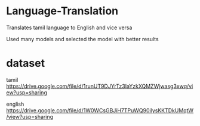 # Language-Translation
Translates tamil language to English and vice versa
 
Used many models and selected the model with better results

# dataset
tamil https://drive.google.com/file/d/1runUT9DJYrTz3IaYzkXQMZWjwasg3xwq/view?usp=sharing 


english https://drive.google.com/file/d/1W0WCsGBJiH7TPuWQ90ilysKKTDkUMqtW/view?usp=sharing

